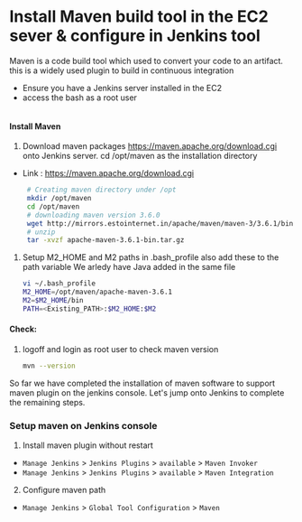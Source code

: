 #  Install Maven build tool in the EC2 sever & configure in Jenkins tool 
Maven is a code build tool which used to convert your code to an artifact. this is a widely used plugin to build in continuous integration

- Ensure you have a Jenkins server installed in the EC2 
- access the bash as a root user 
```sudo su -
```

#### Install Maven 
1. Download maven packages https://maven.apache.org/download.cgi onto Jenkins server. 
cd /opt/maven as the installation directory
 - Link : https://maven.apache.org/download.cgi
    ```sh
     # Creating maven directory under /opt
     mkdir /opt/maven
     cd /opt/maven
     # downloading maven version 3.6.0
     wget http://mirrors.estointernet.in/apache/maven/maven-3/3.6.1/binaries/apache-maven-3.6.1-bin.tar.gz
     # unzip
     tar -xvzf apache-maven-3.6.1-bin.tar.gz
     ```
	
1. Setup M2_HOME and M2 paths in .bash_profile also add these to the path variable
We arledy have Java added in the same file
   ```sh
   vi ~/.bash_profile
   M2_HOME=/opt/maven/apache-maven-3.6.1
   M2=$M2_HOME/bin
   PATH=<Existing_PATH>:$M2_HOME:$M2
   ```
#### Check: 
1. logoff and login as root user to check maven version
  
    ```sh
    mvn --version
    ```
So far we have completed the installation of maven software to support maven plugin on the jenkins console. Let's jump onto Jenkins to complete the remaining steps. 

### Setup maven on Jenkins console
1. Install maven plugin without restart  
  - `Manage Jenkins` > `Jenkins Plugins` > `available` > `Maven Invoker`
  - `Manage Jenkins` > `Jenkins Plugins` > `available` > `Maven Integration`

2. Configure maven path
  - `Manage Jenkins` > `Global Tool Configuration` > `Maven`
